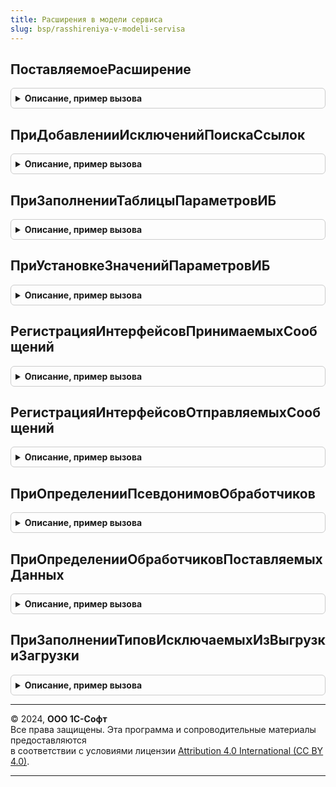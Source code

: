 ```yaml
---
title: Расширения в модели сервиса
slug: bsp/rasshireniya-v-modeli-servisa
---
```



## ПоставляемоеРасширение
<details style="margin: 1em 0; padding: 0.5em; border: 1px solid #ccc; border-radius: 6px;">

<summary style="font-weight: bold; cursor: pointer;">Описание, пример вызова</summary>

```bsl

// Устарела, в составе конфигурации нет вызовов. Рекомендуется отказаться от использования в прикладном коде.
// Возвращает поставляемое расширение, соответствующее используемому расширению.
//
// Параметры:
//	ИдентификаторИспользуемогоРасширения - УникальныйИдентификатор - идентификатор расширения.
//
// Возвращаемое значение:
//	СправочникСсылка.ПоставляемыеРасширения - ссылка на поставляемое расширение
//
Функция ПоставляемоеРасширение(ИдентификаторИспользуемогоРасширения) Экспорт
```

Пример вызова
```bsl
Результат = РасширенияВМоделиСервиса.ПоставляемоеРасширение(ИдентификаторИспользуемогоРасширения) 
```
</details>

## ПриДобавленииИсключенийПоискаСсылок
<details style="margin: 1em 0; padding: 0.5em; border: 1px solid #ccc; border-radius: 6px;">

<summary style="font-weight: bold; cursor: pointer;">Описание, пример вызова</summary>

```bsl

// Заполняет массив списком имен объектов метаданных, данные которых могут содержать ссылки на различные объекты метаданных,
// но при этом эти ссылки не должны учитываться в бизнес-логике приложения.
//
// Параметры:
//  Массив - Массив Из Строка - например "РегистрСведений.ВерсииОбъектов".
//
Процедура ПриДобавленииИсключенийПоискаСсылок(Массив) Экспорт
```

Пример вызова
```bsl
РасширенияВМоделиСервиса.ПриДобавленииИсключенийПоискаСсылок(Массив) 
```
</details>

## ПриЗаполненииТаблицыПараметровИБ
<details style="margin: 1em 0; padding: 0.5em; border: 1px solid #ccc; border-radius: 6px;">

<summary style="font-weight: bold; cursor: pointer;">Описание, пример вызова</summary>

```bsl

// См. РаботаВМоделиСервисаПереопределяемый.ПриЗаполненииТаблицыПараметровИБ
//
// Параметры:
//	ТаблицаПараметров - см. РаботаВМоделиСервиса.ПараметрыИБ
Процедура ПриЗаполненииТаблицыПараметровИБ(Знач ТаблицаПараметров) Экспорт
```

Пример вызова
```bsl
РасширенияВМоделиСервиса.ПриЗаполненииТаблицыПараметровИБ(ТаблицаПараметров) 
```
</details>

## ПриУстановкеЗначенийПараметровИБ
<details style="margin: 1em 0; padding: 0.5em; border: 1px solid #ccc; border-radius: 6px;">

<summary style="font-weight: bold; cursor: pointer;">Описание, пример вызова</summary>

```bsl

// См. РаботаВМоделиСервисаПереопределяемый.ПриУстановкеЗначенийПараметровИБ.
// @skip-warning ПустойМетод - особенность реализации.
//
Процедура ПриУстановкеЗначенийПараметровИБ(Знач ЗначенияПараметров) Экспорт
```

Пример вызова
```bsl
РасширенияВМоделиСервиса.ПриУстановкеЗначенийПараметровИБ(ЗначенияПараметров) 
```
</details>

## РегистрацияИнтерфейсовПринимаемыхСообщений
<details style="margin: 1em 0; padding: 0.5em; border: 1px solid #ccc; border-radius: 6px;">

<summary style="font-weight: bold; cursor: pointer;">Описание, пример вызова</summary>

```bsl

// См. ИнтерфейсыСообщенийВМоделиСервисаПереопределяемый.ЗаполнитьОбработчикиПринимаемыхСообщений.
// @skip-warning ПустойМетод - особенность реализации.
//
// Параметры:
// 	МассивОбработчиков - Массив Из ОбщийМодуль - обработчики.
//
Процедура РегистрацияИнтерфейсовПринимаемыхСообщений(МассивОбработчиков) Экспорт
```

Пример вызова
```bsl
РасширенияВМоделиСервиса.РегистрацияИнтерфейсовПринимаемыхСообщений(МассивОбработчиков) 
```
</details>

## РегистрацияИнтерфейсовОтправляемыхСообщений
<details style="margin: 1em 0; padding: 0.5em; border: 1px solid #ccc; border-radius: 6px;">

<summary style="font-weight: bold; cursor: pointer;">Описание, пример вызова</summary>

```bsl

// См. ИнтерфейсыСообщенийВМоделиСервисаПереопределяемый.ЗаполнитьОбработчикиОтправляемыхСообщений.
// @skip-warning ПустойМетод - особенность реализации.
//
// Параметры:
// 	МассивОбработчиков - Массив Из ОбщийМодуль - обработчики.
//
Процедура РегистрацияИнтерфейсовОтправляемыхСообщений(МассивОбработчиков) Экспорт
```

Пример вызова
```bsl
РасширенияВМоделиСервиса.РегистрацияИнтерфейсовОтправляемыхСообщений(МассивОбработчиков) 
```
</details>

## ПриОпределенииПсевдонимовОбработчиков
<details style="margin: 1em 0; padding: 0.5em; border: 1px solid #ccc; border-radius: 6px;">

<summary style="font-weight: bold; cursor: pointer;">Описание, пример вызова</summary>

```bsl

// См. ОчередьЗаданийПереопределяемый.ПриОпределенииПсевдонимовОбработчиков.
// @skip-warning ПустойМетод - особенность реализации.
//
Процедура ПриОпределенииПсевдонимовОбработчиков(СоответствиеИменПсевдонимам) Экспорт
```

Пример вызова
```bsl
РасширенияВМоделиСервиса.ПриОпределенииПсевдонимовОбработчиков(СоответствиеИменПсевдонимам) 
```
</details>

## ПриОпределенииОбработчиковПоставляемыхДанных
<details style="margin: 1em 0; padding: 0.5em; border: 1px solid #ccc; border-radius: 6px;">

<summary style="font-weight: bold; cursor: pointer;">Описание, пример вызова</summary>

```bsl

// См. ПоставляемыеДанныеПереопределяемый.ПолучитьОбработчикиПоставляемыхДанных.
// @skip-warning ПустойМетод - особенность реализации.
//
// Параметры:
// 	Обработчики - см. ПоставляемыеДанныеПереопределяемый.ПолучитьОбработчикиПоставляемыхДанных.Обработчики
//
Процедура ПриОпределенииОбработчиковПоставляемыхДанных(Обработчики) Экспорт
```

Пример вызова
```bsl
РасширенияВМоделиСервиса.ПриОпределенииОбработчиковПоставляемыхДанных(Обработчики) 
```
</details>

## ПриЗаполненииТиповИсключаемыхИзВыгрузкиЗагрузки
<details style="margin: 1em 0; padding: 0.5em; border: 1px solid #ccc; border-radius: 6px;">

<summary style="font-weight: bold; cursor: pointer;">Описание, пример вызова</summary>

```bsl

// См. ВыгрузкаЗагрузкаДанныхПереопределяемый.ПриЗаполненииТиповИсключаемыхИзВыгрузкиЗагрузки.
//
// Параметры:
// 	Типы - См. ВыгрузкаЗагрузкаДанныхПереопределяемый.ПриЗаполненииТиповИсключаемыхИзВыгрузкиЗагрузки.Типы
//
Процедура ПриЗаполненииТиповИсключаемыхИзВыгрузкиЗагрузки(Типы) Экспорт
```

Пример вызова
```bsl
РасширенияВМоделиСервиса.ПриЗаполненииТиповИсключаемыхИзВыгрузкиЗагрузки(Типы) 
```
</details>

---

© 2024, **ООО 1С-Софт**  
Все права защищены. Эта программа и сопроводительные материалы предоставляются  
в соответствии с условиями лицензии [Attribution 4.0 International (CC BY 4.0)](https://creativecommons.org/licenses/by/4.0/legalcode).

---
